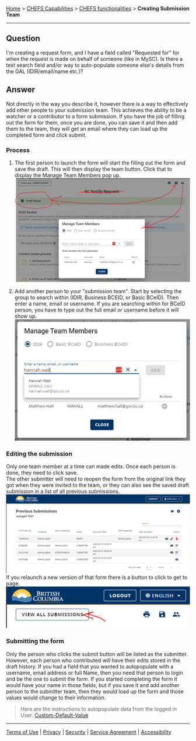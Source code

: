 [Home](index) > [CHEFS Capabilities](CHEFS-Capabilities) > [CHEFS functionalities](CHEFS-functionalities) > **Creating Submission Team**  
***

## Question   
I'm creating a request form, and I have a field called "Requested for" for when the request is made on behalf of someone (like in MySC). Is there a text search field and/or way to auto-populate someone else's details from the GAL (IDIR/email/name etc.)?

## Answer  
Not directly in the way you describe it, however there is a way to effectively add other people to your submission team.  This achieves the ability to be a watcher or a contributor to a form submission. If you have the job of filling out the form for them, once you are done, you can save it and then add them to the team, they will get an email where they can load up the completed form and click submit.

### Process   
1. The first person to launch the form will start the filling out the form and save the draft. This will then display the team button. Click that to display the Manage Team Members pop up.
![save Draft open Manage Team Members](images/cst1.png)  

2. Add another person to your "submission team". Start by selecting the group to search within (IDIR, Business BCEID, or Basic BCeID). Then enter a name, email or username. If you are searching within for BCeID person, you have to type out the full email or username before it will show up.
![select Group search User](images/cst2.png)  

### Editing the submission  
Only one team member at a time can made edits. Once each person is done, they need to click save.  
The other submitter will need to reopen the form from the original link they got when they were invited to the team, or they can also see the saved draft submission in a list of all previous submissions.  
![view All My Submissions](images/cst3.png)   
If you relaunch a new version of that form there is a button to click to get to page.  
![viewAllMySubmissions2](images/cst4.png)  

### Submitting the form  
Only the person who clicks the submit button will be listed as the submitter. However, each person who contributed will have their edits stored in the draft history.  If you had a field that you wanted to autopopulate with a username, email address or full Name, then you need that person to login and be the one to submit the form. If you started completing the form it would have your name in those fields, but if you save it and add another person to the submitter team, then they would load up the form and those values would change to their information.  
> Here are the instructions to autopopulate data from the logged in User. [Custom-Default-Value](Custom-Default-Value)

***
[Terms of Use](Terms-of-Use) | [Privacy](Privacy) | [Security](Security) | [Service Agreement](Service-Agreement) | [Accessibility](Accessibility)